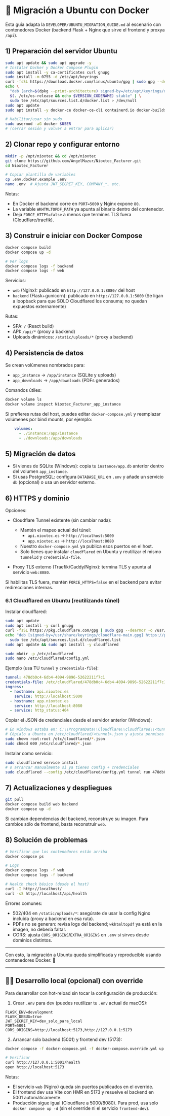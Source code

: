 # 🐳 Migración a Ubuntu con Docker

Esta guía adapta la `DEVELOPER/UBUNTU_MIGRATION_GUIDE.md` al escenario con contenedores Docker (backend Flask + Nginx que sirve el frontend y proxya `/api`).

## 1) Preparación del servidor Ubuntu

```bash
sudo apt update && sudo apt upgrade -y
# Instalar Docker y Docker Compose Plugin
sudo apt install -y ca-certificates curl gnupg
sudo install -m 0755 -d /etc/apt/keyrings
curl -fsSL https://download.docker.com/linux/ubuntu/gpg | sudo gpg --dearmor -o /etc/apt/keyrings/docker.gpg
echo \
  "deb [arch=$(dpkg --print-architecture) signed-by=/etc/apt/keyrings/docker.gpg] https://download.docker.com/linux/ubuntu \
  $(. /etc/os-release && echo $VERSION_CODENAME) stable" | \
  sudo tee /etc/apt/sources.list.d/docker.list > /dev/null
sudo apt update
sudo apt install -y docker-ce docker-ce-cli containerd.io docker-buildx-plugin docker-compose-plugin

# Habilitar/usar sin sudo
sudo usermod -aG docker $USER
# (cerrar sesión y volver a entrar para aplicar)
```

## 2) Clonar repo y configurar entorno

```bash
mkdir -p /opt/nioxtec && cd /opt/nioxtec
git clone https://github.com/AngelMazur/Nioxtec_Facturer.git
cd Nioxtec_Facturer

# Copiar plantilla de variables
cp .env.docker.example .env
nano .env  # Ajusta JWT_SECRET_KEY, COMPANY_*, etc.
```

Notas:
- En Docker el backend corre en `PORT=5000` y Nginx expone `80`.
- La variable `WKHTMLTOPDF_PATH` ya apunta al binario dentro del contenedor.
- Deja `FORCE_HTTPS=false` a menos que termines TLS fuera (Cloudflare/traefik).

## 3) Construir e iniciar con Docker Compose

```bash
docker compose build
docker compose up -d

# Ver logs
docker compose logs -f backend
docker compose logs -f web
```

Servicios:
- `web` (Nginx): publicado en `http://127.0.0.1:8080/` del host
- `backend` (Flask+gunicorn): publicado en `http://127.0.0.1:5000`
  (Se ligan a loopback para que SOLO Cloudflared los consuma; no quedan expuestos externamente)

Rutas:
- SPA: `/` (React build)
- API: `/api/*` (proxy a backend)
- Uploads dinámicos: `/static/uploads/*` (proxy a backend)

## 4) Persistencia de datos

Se crean volúmenes nombrados para:
- `app_instance` → `/app/instance` (SQLite y uploads)
- `app_downloads` → `/app/downloads` (PDFs generados)

Comandos útiles:
```bash
docker volume ls
docker volume inspect Nioxtec_Facturer_app_instance
```

Si prefieres rutas del host, puedes editar `docker-compose.yml` y reemplazar volúmenes por bind mounts, por ejemplo:
```yaml
    volumes:
      - ./instance:/app/instance
      - ./downloads:/app/downloads
```

## 5) Migración de datos

- Si vienes de SQLite (Windows): copia tu `instance/app.db` anterior dentro del volumen `app_instance`.
- Si usas PostgreSQL: configura `DATABASE_URL` en `.env` y añade un servicio `db` (opcional) o usa un servidor externo.

## 6) HTTPS y dominio

Opciones:
- Cloudflare Tunnel existente (sin cambiar nada):
  - Mantén el mapeo actual del túnel:
    - `api.nioxtec.es` → `http://localhost:5000`
    - `app.nioxtec.es` → `http://localhost:8080`
  - Nuestro `docker-compose.yml` ya publica esos puertos en el host.
  - Solo tienes que instalar `cloudflared` en Ubuntu y reutilizar el mismo `tunnelId` y `credentials-file`.

- Proxy TLS externo (Traefik/Caddy/Nginx): termina TLS y apunta al servicio `web:8080`.

Si habilitas TLS fuera, mantén `FORCE_HTTPS=false` en el backend para evitar redirecciones internas.

### 6.1 Cloudflared en Ubuntu (reutilizando túnel)

Instalar cloudflared:

```bash
sudo apt update
sudo apt install -y curl gnupg
curl -fsSL https://pkg.cloudflare.com/gpg | sudo gpg --dearmor -o /usr/share/keyrings/cloudflare-main.gpg
echo "deb [signed-by=/usr/share/keyrings/cloudflare-main.gpg] https://pkg.cloudflare.com/cloudflared $(. /etc/os-release && echo $VERSION_CODENAME) main" | \
  sudo tee /etc/apt/sources.list.d/cloudflared.list
sudo apt update && sudo apt install -y cloudflared
```

```bash
sudo mkdir -p /etc/cloudflared
sudo nano /etc/cloudflared/config.yml
```

Ejemplo (usa TU `tunnel` y `credentials-file`):

```yaml
tunnel: 478db0c4-6db4-4094-9896-52622211f7c1
credentials-file: /etc/cloudflared/478db0c4-6db4-4094-9896-52622211f7c1.json
ingress:
  - hostname: api.nioxtec.es
    service: http://localhost:5000
  - hostname: app.nioxtec.es
    service: http://localhost:8080
  - service: http_status:404
```

Copiar el JSON de credenciales desde el servidor anterior (Windows):

```bash
# En Windows estaba en: C:\\ProgramData\\Cloudflare\\cloudflared\\<tunnel>.json
# Cópialo a Ubuntu en /etc/cloudflared/<tunnel>.json y ajusta permisos
sudo chown root:root /etc/cloudflared/*.json
sudo chmod 600 /etc/cloudflared/*.json
```

Instalar como servicio:

```bash
sudo cloudflared service install
# o arrancar manualmente si ya tienes config + credenciales
sudo cloudflared --config /etc/cloudflared/config.yml tunnel run 478db0c4-6db4-4094-9896-52622211f7c1
```

## 7) Actualizaciones y despliegues

```bash
git pull
docker compose build web backend
docker compose up -d
```

Si cambian dependencias del backend, reconstruye su imagen. Para cambios sólo de frontend, basta reconstruir `web`.

## 8) Solución de problemas

```bash
# Verificar que los contenedores están arriba
docker compose ps

# Logs
docker compose logs -f web
docker compose logs -f backend

# Health check básico (desde el host)
curl -I http://localhost/
curl -sS http://localhost/api/health
```

Errores comunes:
- 502/404 en `/static/uploads/*`: asegúrate de usar la config Nginx incluida (proxy a backend en esa ruta).
- PDFs no se generan: revisa logs del backend; `wkhtmltopdf` ya está en la imagen, no debería faltar.
- CORS: ajusta `CORS_ORIGINS`/`EXTRA_ORIGINS` en `.env` si sirves desde dominios distintos.

---

Con esto, la migración a Ubuntu queda simplificada y reproducible usando contenedores Docker. 🚀

---

## 👩‍💻 Desarrollo local (opcional) con override

Para desarrollar con hot-reload sin tocar la configuración de producción:

1) Crear `.env` para dev (puedes reutilizar tu `.env` actual de macOS):

```env
FLASK_ENV=development
FLASK_DEBUG=true
JWT_SECRET_KEY=dev_solo_para_local
PORT=5001
CORS_ORIGINS=http://localhost:5173,http://127.0.0.1:5173
```

2) Arrancar solo backend (5001) y frontend dev (5173):

```bash
docker compose -f docker-compose.yml -f docker-compose.override.yml up -d backend frontend-dev

# Verificar
curl http://127.0.0.1:5001/health
open http://localhost:5173
```

Notas:
- El servicio `web` (Nginx) queda sin puertos publicados en el override.
- El frontend dev usa Vite con HMR en 5173 y resuelve el backend en 5001 automáticamente.
- Producción sigue igual (Cloudflare a 5000/8080). Para prod, usa solo `docker compose up -d` (sin el override ni el servicio `frontend-dev`).
